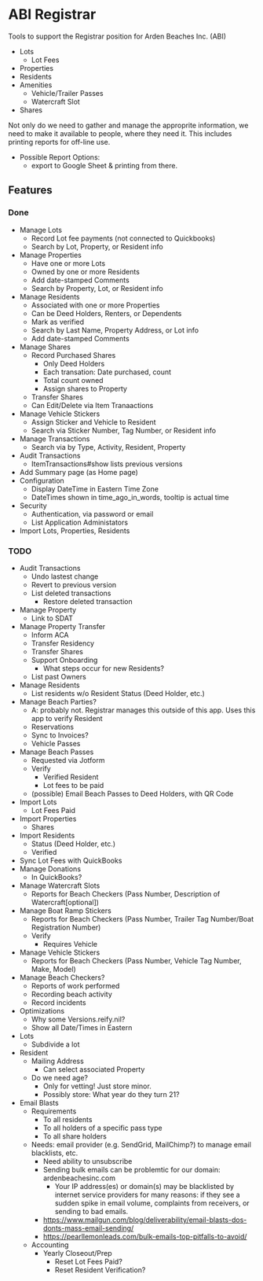 # ABI Registrar

Tools to support the Registrar position for Arden Beaches Inc. (ABI)
- Lots
  - Lot Fees
- Properties
- Residents
- Amenities
  - Vehicle/Trailer Passes
  - Watercraft Slot
- Shares

Not only do we need to gather and manage the approprite information, we need to make it available to people, where they need it. This includes printing reports for off-line use.
- Possible Report Options:
  - export to Google Sheet & printing from there.

## Features

### Done

  - Manage Lots
    - Record Lot fee payments (not connected to Quickbooks)
    - Search by Lot, Property, or Resident info
  - Manage Properties
    - Have one or more Lots
    - Owned by one or more Residents
    - Add date-stamped Comments
    - Search by Property, Lot, or Resident info
  - Manage Residents
    - Associated with one or more Properties
    - Can be Deed Holders, Renters, or Dependents
    - Mark as verified
    - Search by Last Name, Property Address, or Lot info
    - Add date-stamped Comments
  - Manage Shares
    - Record Purchased Shares
      - Only Deed Holders
      - Each transation: Date purchased, count
      - Total count owned
      - Assign shares to Property
    - Transfer Shares
    - Can Edit/Delete via Item Tranaactions
  - Manage Vehicle Stickers
    - Assign Sticker and Vehicle to Resident
    - Search via Sticker Number, Tag Number, or Resident info
  - Manage Transactions
    - Search via by Type, Activity, Resident, Property
  - Audit Transactions
    - ItemTransactions#show lists previous versions
  - Add Summary page (as Home page)
  - Configuration
    - Display DateTime in Eastern Time Zone
    - DateTimes shown in time_ago_in_words, tooltip is actual time
  - Security
    - Authentication, via password or email
    - List Application Administators
  - Import Lots, Properties, Residents


### TODO

  - Audit Transactions
    - Undo lastest change
    - Revert to previous version
    - List deleted transactions
      - Restore  deleted transaction
  - Manage Property
    - Link to SDAT
  - Manage Property Transfer
    - Inform ACA
    - Transfer Residency
    - Transfer Shares
    - Support Onboarding
      - What steps occur for new Residents?
    - List past Owners
  - Manage Residents
    - List residents w/o Resident Status (Deed Holder, etc.)
  - Manage Beach Parties?
    - A: probably not. Registrar manages this outside of this app. Uses this app to verify Resident
    - Reservations
    - Sync to Invoices?
    - Vehicle Passes
  - Manage Beach Passes
    - Requested via Jotform
    - Verify
      - Verified Resident
      - Lot fees to be paid
    - (possible) Email Beach Passes to Deed Holders, with QR Code
  - Import Lots
    - Lot Fees Paid
  - Import Properties
    - Shares
  - Import Residents
    - Status (Deed Holder, etc.)
    - Verified
  - Sync Lot Fees with QuickBooks
  - Manage Donations
    - In QuickBooks?
  - Manage Watercraft Slots
    - Reports for Beach Checkers (Pass Number, Description of Watercraft[optional])
  - Manage Boat Ramp Stickers
    - Reports for Beach Checkers (Pass Number, Trailer Tag Number/Boat Registration Number)
    - Verify
      - Requires Vehicle
  - Manage Vehicle Stickers
    - Reports for Beach Checkers (Pass Number, Vehicle Tag Number, Make, Model)
  - Manage Beach Checkers?
    - Reports of work performed
    - Recording beach activity
    - Record incidents
  - Optimizations
    - Why some Versions.reify.nil?
    - Show all Date/Times in Eastern
  - Lots
    - Subdivide a lot
  - Resident
    - Mailing Address
      - Can select associated Property
    - Do we need age?
      - Only for vetting! Just store minor.
      - Possibly store: What year do they turn 21?
  - Email Blasts
     - Requirements
       - To all residents
       - To all holders of a specific pass type
       - To all share holders
     - Needs: email provider (e.g. SendGrid, MailChimp?) to manage email blacklists, etc.
       - Need ability to unsubscribe
       - Sending bulk emails can be problemtic for our domain: ardenbeachesinc.com
         - Your IP address(es) or domain(s) may be blacklisted by internet service providers for many reasons: if they see a sudden spike in email volume, complaints from receivers, or sending to bad emails.
       - https://www.mailgun.com/blog/deliverability/email-blasts-dos-donts-mass-email-sending/
       - https://pearllemonleads.com/bulk-emails-top-pitfalls-to-avoid/
    - Accounting
      - Yearly Closeout/Prep
        - Reset Lot Fees Paid?
        - Reset Resident Verification?
